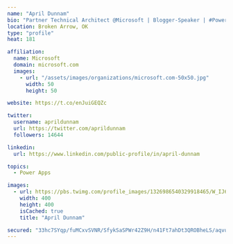 ```yaml
---
name: "April Dunnam"
bio: "Partner Technical Architect @Microsoft | Blogger-Speaker | #PowerApps, #PowerAutomate, #Office365, #SharePoint | #WIT | #Karaoke Queen"
location: Broken Arrow, OK
type: "profile"
heat: 181

affiliation:
  name: Microsoft
  domain: microsoft.com
  images:
    - url: "/assets/images/organizations/microsoft.com-50x50.jpg"
      width: 50
      height: 50

website: https://t.co/enJuiGEQZc

twitter:
  username: aprildunnam
  url: https://twitter.com/aprildunnam
  followers: 14644

linkedin:
  url: https://www.linkedin.com/public-profile/in/april-dunnam

topics:
  - Power Apps

images:
  - url: https://pbs.twimg.com/profile_images/1326986540329918465/W_IJ6Ih2_400x400.jpg
    width: 400
    height: 400
    isCached: true
    title: "April Dunnam"

secured: "33hc7SYqp/fuMCxvSVNR/SfykSaSPWr42Z9H/n41Ft7ahDt3QROBheLS/aqvut7mEVy9ZYbNhrSNiIz0luo7df6nLJWUy9i9kXOsdXQshvNhvi85zJPLY8yyS5ruMU2NtAX6lkHpXjw1yVivVs/hJmWnkmevxv3RQiHRZtwyXy2r0v/8mP6lgsXQT00JUvIgUg1dsXIgLJeJ/XZPwj7wLCYNI026E/UMvlmJWsfvOt1D7RTqaYpIpKwI25LXNdkWqC1pXrTVwTOFJnBnUBUoOxJ03iqysnh8h/uZi7h9ClYFvv3yDb0hoj3nfg7H4E6vYHgD6sLNH103/+P0gFAiOG/no4KFKyPqe/4kSN/cbVqsU3zeDNV9KggIDXLvKmKhYzByT5OTOknuUVSxYk3U9L0DA+IZhHB+Jw0zMJQqBLY=;/x5c80sebc4WFhpCJ85oTg=="
---
```


